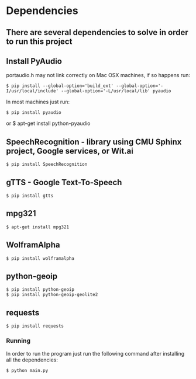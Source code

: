 # Dependencies

## There are several dependencies to solve in order to run this project


## Install PyAudio

portaudio.h may not link correctly on Mac OSX machines, if so happens run:

	$ pip install --global-option='build_ext' --global-option='-I/usr/local/include' --global-option='-L/usr/local/lib' pyaudio

In most machines just run:

	$ pip install pyaudio
   or
	$ apt-get install python-pyaudio

## SpeechRecognition - library using CMU Sphinx project, Google services, or Wit.ai

	$ pip install SpeechRecognition
    
## gTTS - Google Text-To-Speech

	$ pip install gtts

## mpg321

	$ apt-get install mpg321

## WolframAlpha

	$ pip install wolframalpha

## python-geoip

	$ pip install python-geoip
	$ pip install python-geoip-geolite2

## requests

	$ pip install requests

### Running
In order to run the program just run the following command after installing all the dependencies:

	$ python main.py



